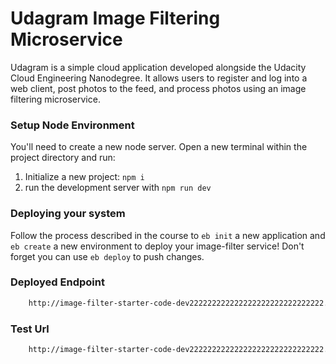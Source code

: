 # Udagram Image Filtering Microservice

Udagram is a simple cloud application developed alongside the Udacity Cloud Engineering Nanodegree. It allows users to register and log into a web client, post photos to the feed, and process photos using an image filtering microservice.

### Setup Node Environment

You'll need to create a new node server. Open a new terminal within the project directory and run:

1. Initialize a new project: `npm i`
2. run the development server with `npm run dev`

### Deploying your system

Follow the process described in the course to `eb init` a new application and `eb create` a new environment to deploy your image-filter service! Don't forget you can use `eb deploy` to push changes.

### Deployed Endpoint

```bash
    http://image-filter-starter-code-dev222222222222222222222222222222.us-east-1.elasticbeanstalk.com
```

### Test Url

```bash
    http://image-filter-starter-code-dev222222222222222222222222222222.us-east-1.elasticbeanstalk.com/api/v1/filteredimage?image_url=https://cdn.pixabay.com/photo/2015/04/23/22/00/tree-736885__480.jpg
```
